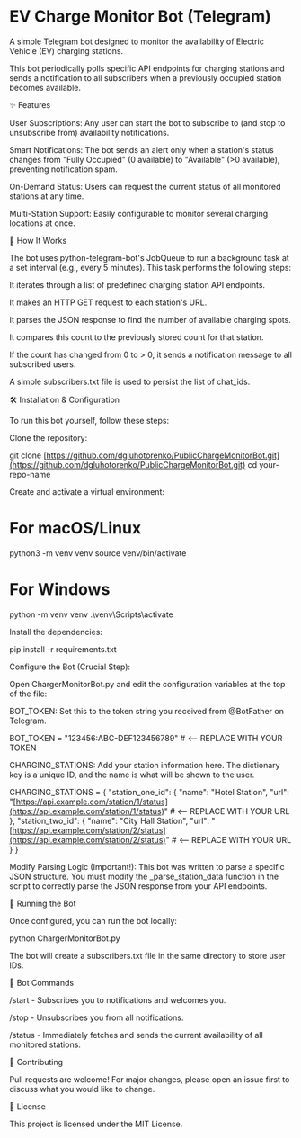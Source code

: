 # EV Charge Monitor Bot (Telegram)

A simple Telegram bot designed to monitor the availability of Electric Vehicle (EV) charging stations.

This bot periodically polls specific API endpoints for charging stations and sends a notification to all subscribers when a previously occupied station becomes available.

✨ Features

User Subscriptions: Any user can start the bot to subscribe to (and stop to unsubscribe from) availability notifications.

Smart Notifications: The bot sends an alert only when a station's status changes from "Fully Occupied" (0 available) to "Available" (>0 available), preventing notification spam.

On-Demand Status: Users can request the current status of all monitored stations at any time.

Multi-Station Support: Easily configurable to monitor several charging locations at once.

🤖 How It Works

The bot uses python-telegram-bot's JobQueue to run a background task at a set interval (e.g., every 5 minutes). This task performs the following steps:

It iterates through a list of predefined charging station API endpoints.

It makes an HTTP GET request to each station's URL.

It parses the JSON response to find the number of available charging spots.

It compares this count to the previously stored count for that station.

If the count has changed from 0 to > 0, it sends a notification message to all subscribed users.

A simple subscribers.txt file is used to persist the list of chat_ids.

🛠️ Installation & Configuration

To run this bot yourself, follow these steps:

Clone the repository:

git clone [https://github.com/dgluhotorenko/PublicChargeMonitorBot.git](https://github.com/dgluhotorenko/PublicChargeMonitorBot.git)
cd your-repo-name


Create and activate a virtual environment:

# For macOS/Linux
python3 -m venv venv
source venv/bin/activate

# For Windows
python -m venv venv
.\venv\Scripts\activate


Install the dependencies:

pip install -r requirements.txt


Configure the Bot (Crucial Step):

Open ChargerMonitorBot.py and edit the configuration variables at the top of the file:

BOT_TOKEN: Set this to the token string you received from @BotFather on Telegram.

BOT_TOKEN = "123456:ABC-DEF123456789" # <-- REPLACE WITH YOUR TOKEN


CHARGING_STATIONS: Add your station information here. The dictionary key is a unique ID, and the name is what will be shown to the user.

CHARGING_STATIONS = {
    "station_one_id": {
        "name": "Hotel Station",
        "url": "[https://api.example.com/station/1/status](https://api.example.com/station/1/status)" # <-- REPLACE WITH YOUR URL
    },
    "station_two_id": {
        "name": "City Hall Station",
        "url": "[https://api.example.com/station/2/status](https://api.example.com/station/2/status)" # <-- REPLACE WITH YOUR URL
    }
}


Modify Parsing Logic (Important!): This bot was written to parse a specific JSON structure. You must modify the _parse_station_data function in the script to correctly parse the JSON response from your API endpoints.

🚀 Running the Bot

Once configured, you can run the bot locally:

python ChargerMonitorBot.py


The bot will create a subscribers.txt file in the same directory to store user IDs.

🤖 Bot Commands

/start - Subscribes you to notifications and welcomes you.

/stop - Unsubscribes you from all notifications.

/status - Immediately fetches and sends the current availability of all monitored stations.

🤝 Contributing

Pull requests are welcome! For major changes, please open an issue first to discuss what you would like to change.

📄 License

This project is licensed under the MIT License.
